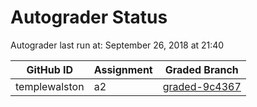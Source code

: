 # Autograder Status
Autograder last run at: September 26, 2018 at 21:40

| GitHub ID | Assignment | Graded Branch |
|-----------|------------|---------------|
| templewalston | a2 | [graded-9c4367](https://github.com/Fall2018COMP401-001/a2-templewalston/tree/graded-9c4367) | 
